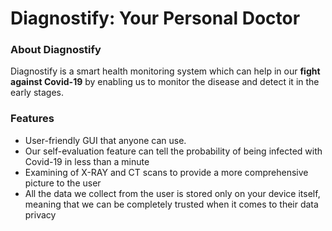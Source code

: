 # Diagnostify: Your Personal Doctor

### About Diagnostify
Diagnostify is a smart health monitoring system which can help in our <b>fight against Covid-19</b> by enabling us to monitor the disease and detect it in the early stages. 
### Features

- User-friendly GUI that anyone can use.
- Our self-evaluation feature can tell the probability of being infected with Covid-19 in less than a minute
- Examining of X-RAY and CT scans to provide a more comprehensive picture to the user
- All the data we collect from the user is stored only on your device itself,  meaning that we can be completely trusted when it comes to their data privacy

### 
